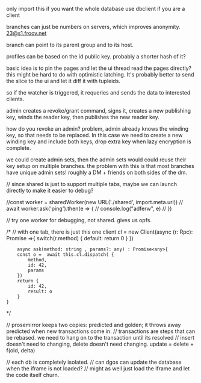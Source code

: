 
only import this if you want the whole database
use dbclient if you are a client


branches can just be numbers on servers, which improves anonymity.
23@s1.froov.net

branch can point to its parent group and to its host.

profiles can be based on the id public key. probably a shorter hash of it?

basic idea is to pin the pages and let the ui thread read the pages directly?
this might be hard to do with optimistic latching. It's probably better to send the slice to the ui and let it diff it with tupleids.

so if the watcher is triggered, it requeries and sends the data to interested clients.

admin creates a revoke/grant command, signs it, creates a new publishing key, winds the reader key, then publishes the new reader key.

how do you revoke an admin? problem, admin already knows the winding key, so that needs to be replaced. In this case we need to create a new winding key and include both keys, drop extra key when lazy encryption is complete.

we could create admin sets, then the admin sets would could reuse their key setup on multiple branches.
the problem with this is that most branches have unique admin sets! roughly a DM + friends on both sides of the dm.



// since shared is just to support multiple tabs, maybe we can launch directly to make it easier to debug?

//const worker = sharedWorker(new URL('./shared', import.meta.url))
// await worker.ask('ping').then(e => {
//     console.log("adferw", e)
// })

// try one worker for debugging, not shared. gives us opfs.

/* 
    // with one tab, there is just this one client
    cl = new Client(async (r: Rpc): Promise<any> =>{ 
        switch(r.method) {
            default: 
                return 0
        }
    }) 

        async ask(method: string , params?: any) : Promise<any>{
        const o =  await this.cl.dispatch( {
            method,
            id: 42,
            params
        })
        return {
            id: 42,
            result: o
        }
    }
*/


// prosemirror keeps two copies: predicted and golden; it throws away predicted when new transactions come in.
// transactions are steps that can be rebased. we need to hang on to the transaction until its resolved
// insert doesn't need to changing, delete doesn't need changing. update = delete + f(old, delta)


// each db is completely isolated.
// can dgos can update the database when the iframe is not loaded?
// might as well just load the iframe and let the code itself churn.

